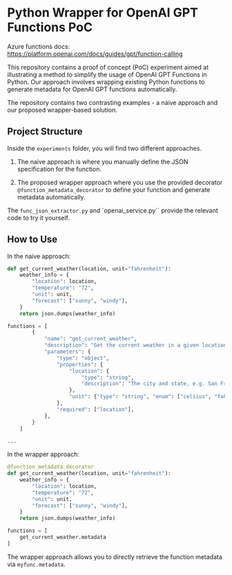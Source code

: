 # Python Wrapper for OpenAI GPT Functions PoC

Azure functions docs: https://platform.openai.com/docs/guides/gpt/function-calling

This repository contains a proof of concept (PoC) experiment aimed at illustrating a method to simplify the usage of OpenAI GPT Functions in Python. Our approach involves wrapping existing Python functions to generate metadata for OpenAI GPT functions automatically. 

The repository contains two contrasting examples - a naive approach and our proposed wrapper-based solution.

## Project Structure

Inside the `experiments` folder, you will find two different approaches.

1. The naive approach is where you manually define the JSON specification for the function.

2. The proposed wrapper approach where you use the provided decorator `@function_metadata_decorator` to define your function and generate metadata automatically.

The `func_json_extractor.py` and `openai_service.py`` provide the relevant code to try it yourself.

## How to Use

In the naive approach:

```python
def get_current_weather(location, unit="fahrenheit"):
    weather_info = {
        "location": location,
        "temperature": "72",
        "unit": unit,
        "forecast": ["sunny", "windy"],
    }
    return json.dumps(weather_info)

functions = [
        {
            "name": "get_current_weather",
            "description": "Get the current weather in a given location",
            "parameters": {
                "type": "object",
                "properties": {
                    "location": {
                        "type": "string",
                        "description": "The city and state, e.g. San Francisco, CA",
                    },
                    "unit": {"type": "string", "enum": ["celsius", "fahrenheit"]},
                },
                "required": ["location"],
            },
        }
    ]

...
```

In the wrapper approach:

```python
@function_metadata_decorator
def get_current_weather(location, unit="fahrenheit"):
    weather_info = {
        "location": location,
        "temperature": "72",
        "unit": unit,
        "forecast": ["sunny", "windy"],
    }
    return json.dumps(weather_info)

functions = [
    get_current_weather.metadata
]
```

The wrapper approach allows you to directly retrieve the function metadata via `myfunc.metadata`.
